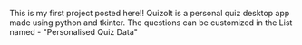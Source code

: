 This is my first project posted here!!
Quizolt is a personal quiz desktop app made using python and tkinter.
The questions can be customized in the List named - "Personalised Quiz Data"
